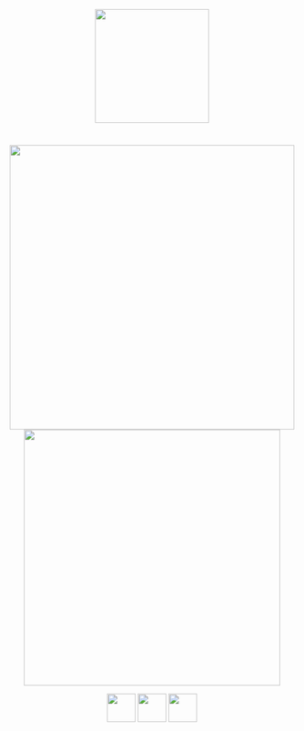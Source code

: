 <p align="center">
<img width="200px" src="https://res.cloudinary.com/dpmtqiciw/image/upload/c_pad,b_auto:predominant,fl_preserve_transparency/v1678492381/image_1_dzerqk.jpg">
</p>
<h1></h1>

<div align="center">
<img style="width:500px;" src="https://github-readme-stats.vercel.app/api?username=MatheusVSN&show_icons=true&theme=radical">
<img style="width:450px;" src="https://github-readme-stats.vercel.app/api/top-langs/?username=MatheusVSN&layout=compact&theme=radical">
</div>

<p align="center">
<img src="https://cdn.jsdelivr.net/gh/devicons/devicon/icons/html5/html5-original.svg" width="50px"/>
<img src="https://cdn.jsdelivr.net/gh/devicons/devicon/icons/css3/css3-original.svg" width="50px"/>
<img src="https://cdn.jsdelivr.net/gh/devicons/devicon/icons/javascript/javascript-original.svg" width="50px"/>
</p>

<h1></h1>
